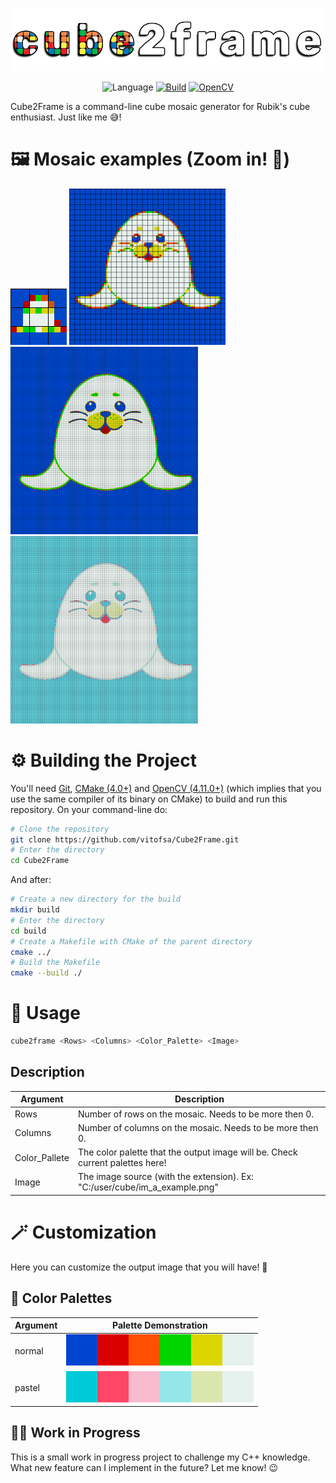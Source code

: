 <div align="center">

![](https://github.com/vitofsa/Cube2Frame/blob/main/.github/cube2frame-logo.png)

![Language](https://img.shields.io/badge/Coded_in-C++-blue)
[![Build](https://img.shields.io/badge/Built_with-CMake-red)](https://cmake.org/ "CMake")
[![OpenCV](https://img.shields.io/badge/Using-OpenCV-yellow)](https://opencv.org/ "OpenCV")
</div>
Cube2Frame is a command-line cube mosaic generator for Rubik's cube enthusiast. Just like me 😅!

# 🖼️ Mosaic examples (Zoom in! 🔎)
  
  ![](https://github.com/vitofsa/Cube2Frame/blob/main/.github/mosaics/mosaic_example1.png)
  <img src="https://github.com/vitofsa/Cube2Frame/blob/main/.github/mosaics/mosaic_example2.png?raw=true" width="250px">
  <img src="https://github.com/vitofsa/Cube2Frame/blob/main/.github/mosaics/mosaic_example3.png?raw=true" width="300px">
  <img src="https://github.com/vitofsa/Cube2Frame/blob/main/.github/mosaics/mosaic_example4.png?raw=true" width="300px">

# ⚙️ Building the Project
You'll need [Git](https://git-scm.com/), [CMake (4.0+)](https://cmake.org/) and [OpenCV (4.11.0+)](https://opencv.org/) (which implies that you use the same compiler of its binary on CMake) to build and run this repository. On your command-line do:

```sh
# Clone the repository
git clone https://github.com/vitofsa/Cube2Frame.git
# Enter the directory
cd Cube2Frame
```
And after:
```sh
# Create a new directory for the build
mkdir build
# Enter the directory
cd build
# Create a Makefile with CMake of the parent directory
cmake ../
# Build the Makefile
cmake --build ./
```

# 🔧 Usage

```sh
cube2frame <Rows> <Columns> <Color_Palette> <Image>
```

## Description

| Argument | Description |
|----------|-------------|
|Rows      | Number of rows on the mosaic. Needs to be more then 0.|
|Columns | Number of columns on the mosaic. Needs to be more then 0.|
|Color_Pallete | The color palette that the output image will be. Check current palettes here!|
|Image | The image source (with the extension). Ex: "C:/user/cube/im_a_example.png" |


# 🪄 Customization
Here you can customize the output image that you will have! 🤩
## 🎨 Color Palettes 
| Argument | Palette Demonstration |
|----------|-----------------------|
|normal    | ![](https://github.com/vitofsa/Cube2Frame/blob/main/.github/palettes/normal_palette.png) | 
|pastel    | ![](https://github.com/vitofsa/Cube2Frame/blob/main/.github/palettes/pastel_palette.png) | 

## 👷‍♂️ Work in Progress
This is a small work in progress project to challenge my C++ knowledge. What new feature can I implement in the future? Let me know! 😉
